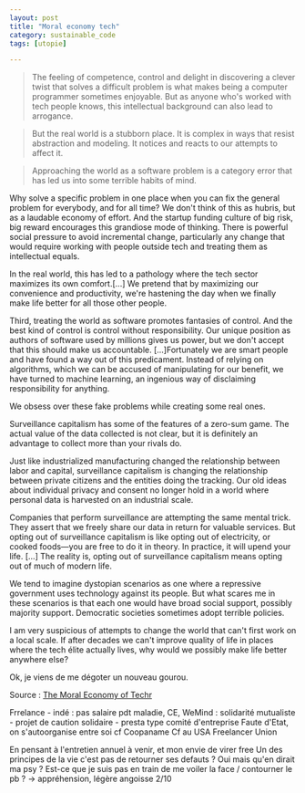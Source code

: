 ```yaml
---
layout: post
title: "Moral economy tech"
category: sustainable_code
tags: [utopie]

---
```




> The feeling of competence, control and delight in discovering a clever twist that solves a difficult problem is what makes being a computer programmer sometimes enjoyable. But as anyone who's worked with tech people knows, this intellectual background can also lead to arrogance.

> But the real world is a stubborn place. It is complex in ways that resist abstraction and modeling. It notices and reacts to our attempts to affect it.

> Approaching the world as a software problem is a category error that has led us into some terrible habits of mind.

Why solve a specific problem in one place when you can fix the general problem for everybody, and for all time? We don't think of this as hubris, but as a laudable economy of effort. And the startup funding culture of big risk, big reward encourages this grandiose mode of thinking. There is powerful social pressure to avoid incremental change, particularly any change that would require working with people outside tech and treating them as intellectual equals.

In the real world, this has led to a pathology where the tech sector maximizes its own comfort.[...] We pretend that by maximizing our convenience and productivity, we're hastening the day when we finally make life better for all those other people.


Third, treating the world as software promotes fantasies of control. And the best kind of control is control without responsibility. Our unique position as authors of software used by millions gives us power, but we don't accept that this should make us accountable. [...]Fortunately we are smart people and have found a way out of this predicament. Instead of relying on algorithms, which we can be accused of manipulating for our benefit, we have turned to machine learning, an ingenious way of disclaiming responsibility for anything.

We obsess over these fake problems while creating some real ones.

Surveillance capitalism has some of the features of a zero-sum game. The actual value of the data collected is not clear, but it is definitely an advantage to collect more than your rivals do.

Just like industrialized manufacturing changed the relationship between labor and capital, surveillance capitalism is changing the relationship between private citizens and the entities doing the tracking. Our old ideas about individual privacy and consent no longer hold in a world where personal data is harvested on an industrial scale.

Companies that perform surveillance are attempting the same mental trick. They assert that we freely share our data in return for valuable services. But opting out of surveillance capitalism is like opting out of electricity, or cooked foods—you are free to do it in theory. In practice, it will upend your life.  [...] The reality is, opting out of surveillance capitalism means opting out of much of modern life.

We tend to imagine dystopian scenarios as one where a repressive government uses technology against its people. But what scares me in these scenarios is that each one would have broad social support, possibly majority support. Democratic societies sometimes adopt terrible policies.


I am very suspicious of attempts to change the world that can't first work on a local scale. If after decades we can't improve quality of life in places where the tech élite actually lives, why would we possibly make life better anywhere else?




Ok, je viens de me dégoter un nouveau gourou.


Source : [The Moral Economy of Techr][source]


[source]: http://idlewords.com/talks/sase_panel.htm



Frrelance - indé :
pas salaire pdt maladie, CE,
WeMind : solidarité mutualiste - projet de caution solidaire - presta type comité d'entreprise
Faute d'Etat, on s'autoorganise entre soi
cf Coopaname
Cf au USA Freelancer Union



En pensant à l'entretien annuel à venir, et mon envie de virer free
Un des principes de la vie c'est pas de retourner ses defauts ?
Oui mais qu'en dirait ma psy ? Est-ce que je suis pas en train de me voiler la face / contourner le pb ?  -> appréhension, légère angoisse
2/10


